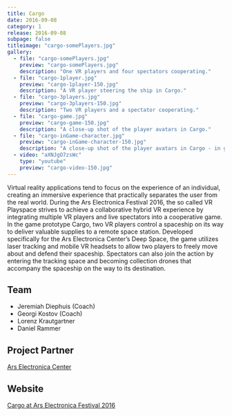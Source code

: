 ```yaml
---
title: Cargo
date: 2016-09-08
category: 1
release: 2016-09-08
subpage: false
titleimage: "cargo-somePlayers.jpg"
gallery:
  - file: "cargo-somePlayers.jpg"
    preview: "cargo-somePlayers.jpg"
    description: "One VR players and four spectators cooperating."
  - file: "cargo-1player.jpg"
    preview: "cargo-1player-150.jpg"
    description: "A VR player steering the ship in Cargo."
  - file: "cargo-3players.jpg"
    preview: "cargo-3players-150.jpg"
    description: "Two VR players and a spectator cooperating."
  - file: "cargo-game.jpg"
    preview: "cargo-game-150.jpg"
    description: "A close-up shot of the player avatars in Cargo."
  - file: "cargo-inGame-character.jpg"
    preview: "cargo-inGame-character-150.jpg"
    description: "A close-up shot of the player avatars in Cargo - in game."
  - video: "aXNJgO7zsWc"
    type: "youtube"
    preview: "cargo-video-150.jpg"
---
```


Virtual reality applications tend to focus on the experience of an individual, creating an immersive experience that practically separates the user from the real world. During the Ars Electronica Festival 2016, the so called VR Playspace strives to achieve a collaborative hybrid VR experience by integrating multiple VR players and live spectators into a cooperative game. In the game prototype Cargo, two VR players control a spaceship on its way to deliver valuable supplies to a remote space station. Developed specifically for the Ars Electronica Center’s Deep Space, the game utilizes laser tracking and mobile VR headsets to allow two players to freely move about and defend their spaceship. Spectators can also join the action by entering the tracking space and becoming collection drones that accompany the spaceship on the way to its destination.

## Team

* Jeremiah Diephuis (Coach)
* Georgi Kostov (Coach)
* Lorenz Krautgartner
* Daniel Rammer

## Project Partner

[Ars Electronica Center](http://www.aec.at/)

## Website

[Cargo at Ars Electronica Festival 2016](http://www.aec.at/radicalatoms/en/deep-space-8k-vr-playspace/)
